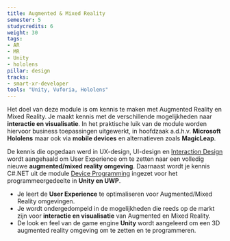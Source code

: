 ```yaml
---
title: Augmented & Mixed Reality
semester: 5
studycredits: 6
weight: 30
tags:
- AR
- MR
- Unity
- hololens
pillar: design
tracks:
- smart-xr-developer
tools: "Unity, Vuforia, Hololens"
---
```

Het doel van deze module is om kennis te maken met Augmented Reality en Mixed Reality. Je maakt kennis met de verschillende mogelijkheden naar **interactie en visualisatie**. In het praktische luik van de module worden hiervoor business toepassingen uitgewerkt, in hoofdzaak a.d.h.v. **Microsoft Hololens** maar ook via **mobile devices** en alternatieven zoals **MagicLeap**.

De kennis die opgedaan werd in UX-design, UI-design en [Interaction Design](/programma/interaction-design/) wordt aangehaald om User Experience om te zetten naar een volledig nieuwe **augmented/mixed reality omgeving**. Daarnaast wordt je kennis C#.NET uit de module [Device Programming](/programma/device-programming/) ingezet voor het programmeergedeelte in **Unity en UWP**.

- Je leert de **User Experience** te optimaliseren voor Augmented/Mixed Reality omgevingen.
- Je wordt ondergedompeld in de mogelijkheden die reeds op de markt zijn voor **interactie en visualisatie** van Augmented en Mixed Reality. 
- De look en feel van de game engine **Unity** wordt aangeleerd om een 3D augmented reality omgeving om te zetten en te programmeren.